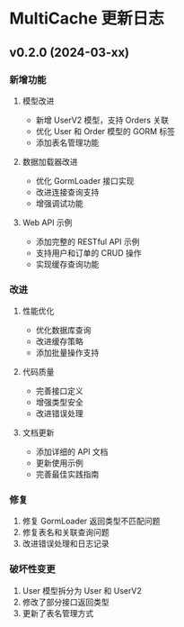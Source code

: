 # MultiCache 更新日志

## v0.2.0 (2024-03-xx)

### 新增功能

1. 模型改进
   - 新增 UserV2 模型，支持 Orders 关联
   - 优化 User 和 Order 模型的 GORM 标签
   - 添加表名管理功能

2. 数据加载器改进
   - 优化 GormLoader 接口实现
   - 改进连接查询支持
   - 增强调试功能

3. Web API 示例
   - 添加完整的 RESTful API 示例
   - 支持用户和订单的 CRUD 操作
   - 实现缓存查询功能

### 改进

1. 性能优化
   - 优化数据库查询
   - 改进缓存策略
   - 添加批量操作支持

2. 代码质量
   - 完善接口定义
   - 增强类型安全
   - 改进错误处理

3. 文档更新
   - 添加详细的 API 文档
   - 更新使用示例
   - 完善最佳实践指南

### 修复

1. 修复 GormLoader 返回类型不匹配问题
2. 修复表名和关联查询问题
3. 改进错误处理和日志记录

### 破坏性变更

1. User 模型拆分为 User 和 UserV2
2. 修改了部分接口返回类型
3. 更新了表名管理方式 